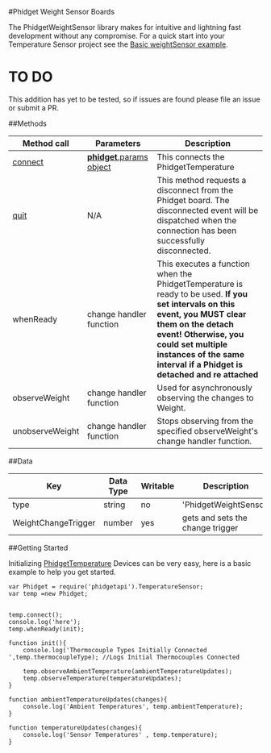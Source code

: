 #Phidget Weight Sensor Boards

The PhidgetWeightSensor library makes for intuitive and lightning fast development without any compromise. For a quick start into your Temperature Sensor project see the [Basic weightSensor example](https://github.com/RIAEvangelist/node-phidget-API/blob/master/examples/weightSensor.js).

# TO DO

This addition has yet to be tested, so if issues are found please file an issue or submit a PR.

##Methods

|Method call|Parameters|Description|
|-----------|----------|-----------|
|[connect](https://github.com/RIAEvangelist/node-phidget-API/blob/master/docs/Phidget.md#connecting--phidgetparams)|[__phidget__.params object](https://github.com/RIAEvangelist/node-phidget-API/blob/master/docs/Phidget.md#connecting--phidgetparams)|This connects the PhidgetTemperature |
|[quit](https://github.com/RIAEvangelist/node-phidget-API/blob/master/docs/Phidget.md#methods)|N/A |This method requests a disconnect from the Phidget board.  The disconnected event will be dispatched when the connection has been successfully disconnected. |
|whenReady|change handler function|This executes a function when the PhidgetTemperature is ready to be used. __If you set intervals on this event, you MUST clear them on the detach event! Otherwise, you could set multiple instances of the same interval if a Phidget is detached and re attached__|
|observeWeight|change handler function|Used for asynchronously observing the changes to Weight.|
|unobserveWeight|change handler function|Stops observing from the specified observeWeight's change handler function.|

##Data

|Key|Data Type|Writable|Description|
|---|---------|--------|-----------|
|type|string|no|'PhidgetWeightSensor'|
|WeightChangeTrigger|number|yes|gets and sets the change trigger|

##Getting Started

Initializing [PhidgetTemperature](http://www.phidgets.com/products.php?category=35) Devices can be very easy, here is a basic example to help you get started.

    var Phidget = require('phidgetapi').TemperatureSensor;
    var temp =new Phidget;


    temp.connect();
    console.log('here');
    temp.whenReady(init);

    function init(){
        console.log('Thermocouple Types Initially Connected ',temp.thermocoupleType); //Logs Initial Thermocouples Connected

        temp.observeAmbientTemperature(ambientTemperatureUpdates);
        temp.observeTemperature(temperatureUpdates);
    }

    function ambientTemperatureUpdates(changes){
        console.log('Ambient Temperatures', temp.ambientTemperature);
    }

    function temperatureUpdates(changes){
        console.log('Sensor Temperatures' , temp.temperature);
    }
